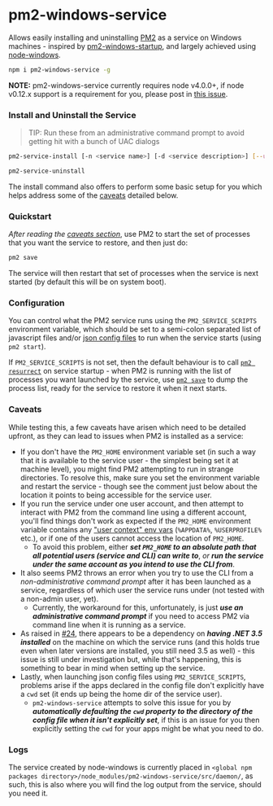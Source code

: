 # pm2-windows-service

Allows easily installing and uninstalling [PM2](https://github.com/Unitech/PM2/) as a service on Windows machines - inspired by [pm2-windows-startup](https://github.com/marklagendijk/node-pm2-windows-startup), and largely achieved using [node-windows](https://github.com/coreybutler/node-windows).

```sh
npm i pm2-windows-service -g
```

**NOTE:** pm2-windows-service currently requires node v4.0.0+, if node v0.12.x support is a requirement for you, please post in [this issue](https://github.com/jon-hall/pm2-windows-service/issues/2).

### Install and Uninstall the Service
> TIP: Run these from an administrative command prompt to avoid getting hit with a bunch of UAC dialogs

```sh
pm2-service-install [-n <service name>] [-d <service description>] [--unattended]

pm2-service-uninstall
```
The install command also offers to perform some basic setup for you which helps address some of the [caveats](#caveats) detailed below.

### Quickstart
*After reading the [caveats section](#caveats)*, use PM2 to start the set of processes that you want the service to restore, and then just do:
```sh
pm2 save
```
The service will then restart that set of processes when the service is next started (by default this will be on system boot).

### Configuration
You can control what the PM2 service runs using the `PM2_SERVICE_SCRIPTS` environment variable, which should be set to a semi-colon separated list of javascript files and/or [json config files](http://pm2.keymetrics.io/docs/usage/application-declaration/) to run when the service starts (using `pm2 start`).

If `PM2_SERVICE_SCRIPTS` is not set, then the default behaviour is to call [`pm2 resurrect`](http://pm2.keymetrics.io/docs/usage/pm2-doc-single-page/#related-commands) on service startup - when PM2 is running with the list of processes you want launched by the service, use [`pm2 save`](http://pm2.keymetrics.io/docs/usage/pm2-doc-single-page/#related-commands) to dump the process list, ready for the service to restore it when it next starts.

### **Caveats**
While testing this, a few caveats have arisen which need to be detailed upfront, as they can lead to issues when PM2 is installed as a service:
  - If you don't have the `PM2_HOME` environment variable set (in such a way that it is available to the service user - the simplest being set it at machine level), you might find PM2 attempting to run in strange directories.  To resolve this, make sure you set the environment variable and restart the service - though see the comment just below about the location it points to being accessible for the service user.
  - If you run the service under one user account, and then attempt to interact with PM2 from the command line using a different account, you'll find things don't work as expected if the `PM2_HOME` environment variable contains any ["user context" env vars](https://technet.microsoft.com/en-us/library/cc749104.aspx#BKMK_2) (`%APPDATA%`, `%USERPROFILE%` etc.), or if one of the users cannot access the location of `PM2_HOME`.
    - To avoid this problem, either ***set `PM2_HOME` to an absolute path that all potential users (service and CLI) can write to***, *or* ***run the service under the same account as you intend to use the CLI from***.
  - It also seems PM2 throws an error when you try to use the CLI from a *non-administrative command prompt* after it has been launched as a service, regardless of which user the service runs under (not tested with a non-admin user, yet).
    - Currently, the workaround for this, unfortunately, is just ***use an administrative command prompt*** if you need to access PM2 via command line when it is running as a service.
  - As raised in [#24](https://github.com/jon-hall/pm2-windows-service/issues/24), there appears to be a dependency on ***having .NET 3.5 installed*** on the machine on which the service runs (and this holds true even when later versions are installed, you still need 3.5 as well) - this issue is still under investigation but, while that's happening, this is something to bear in mind when setting up the service.
  - Lastly, when launching json config files using `PM2_SERVICE_SCRIPTS`, problems arise if the apps declared in the config file don't explicitly have a `cwd` set (it ends up being the home dir of the service user).
    - `pm2-windows-service` attempts to solve this issue for you by ***automatically defaulting the `cwd` property to the directory of the config file when it isn't explicitly set***, if this is an issue for you then explicitly setting the `cwd` for your apps might be what you need to do.

### Logs

The service created by node-windows is currently placed in `<global npm packages directory>/node_modules/pm2-windows-service/src/daemon/`, as such, this is also where you will find the log output from the service, should you need it.

